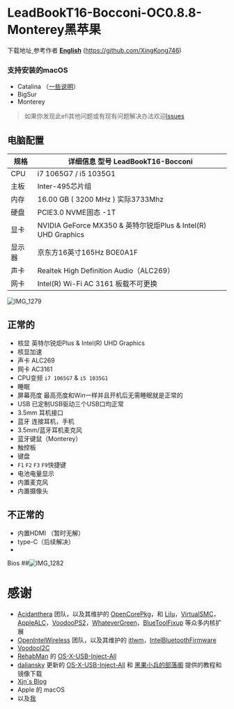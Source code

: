 # LeadBookT16-Bocconi-OC0.8.8-Monterey黑苹果
下载地址[
](https://www.123pan.com/s/gUocVv-KRDKv.html提取码:lstu)
参考作者
[**English**](https://github.com/XingKong746/RedmiBook16-Hackintosh/blob/master/en.md)
(https://github.com/XingKong746)

### 支持安装的macOS
- Catalina （[一些说明](#Catalina)）
- BigSur
- Monterey

> 如果你发现此efi其他问题或有现有问题解决办法欢迎[lssues](https://github.com/XingKong746/RedmiBook16-Hackintosh/issues)

## 电脑配置
| 规格   | 详细信息   型号 LeadBookT16-Bocconi                            |
| ------ | ------------------------------------------------------------|
| CPU    | i7 1065G7 / i5 1035G1                                       
| 主板   | Inter-495芯片组                                              |
| 内存   | 16.00 GB ( 3200 MHz ) 实际3733Mhz                            |
| 硬盘   | PCIE3.0 NVME固态 -1T                                         |
| 显卡   | NVIDIA GeForce MX350 & 英特尔锐炬Plus & Intel(R) UHD Graphics |
| 显示器 | 京东方16英寸165Hz BOE0A1F                                      |
| 声卡   | Realtek High Definition Audio（ALC269）                      |
| 网卡   | Intel(R) Wi-Fi  AC 3161  板载不可更换                          |
![IMG_1279](https://github.com/1115475664/LeadBookT16-Bocconi-OC0.8.8-Monterey/assets/73921162/a9fc5b8e-5ef1-411b-b330-2ac54c80d0ec)

## 正常的
- 核显 英特尔锐炬Plus & Intel(R) UHD Graphics
- 核显加速
- 声卡 ALC269
- 网卡 AC3161
- CPU变频 `i7 1065G7` & `i5 1035G1`
- 睡眠
- 屏幕亮度 最高亮度和Win一样并且开机后无需睡眠就是正常的
- USB 已定制USB驱动三个USB口均正常
- 3.5mm 耳机接口
- 蓝牙 连接耳机，手机
- 3.5mm/蓝牙耳机麦克风
- 蓝牙键鼠（Monterey）
- 触控板
- 键盘
- `F1` `F2` `F3` `F9`快捷键
- 电池电量显示
- 内置麦克风
- 内置摄像头

## 不正常的
- 内置HDMI （暂时无解）
- type-C（后续解决）
- 
Bios
##![IMG_1282](https://github.com/1115475664/LeadBookT16-Bocconi-OC0.8.8-Monterey/assets/73921162/1264efa9-5637-4c1a-8676-a863c1883e7b)



# 感谢
- [Acidanthera](https://github.com/acidanthera) 团队，以及其维护的 [OpenCorePkg](https://github.com/acidanthera/OpenCorePkg)，和 [Lilu](https://github.com/acidanthera/Lilu)，[VirtualSMC](https://github.com/acidanthera/VirtualSMC)，[AppleALC](https://github.com/acidanthera/AppleALC)，[VoodooPS2](https://github.com/acidanthera/VoodooPS2)，[WhateverGreen](https://github.com/acidanthera/WhateverGreen)，[BlueToolFixup](https://github.com/acidanthera/BrcmPatchRAM) 等众多内核扩展
- [OpenIntelWireless](https://github.com/OpenIntelWireless) 团队，以及其维护的 [itlwm](https://github.com/OpenIntelWireless/itlwm)，[IntelBluetoothFirmware](https://github.com/OpenIntelWireless/IntelBluetoothFirmware)
- [VoodooI2C](https://github.com/VoodooI2C/VoodooI2C)
- [RehabMan](https://github.com/RehabMan) 的 [OS-X-USB-Inject-All](https://github.com/RehabMan/OS-X-USB-Inject-All)
- [daliansky](https://github.com/daliansky) 更新的 [OS-X-USB-Inject-All](https://github.com/daliansky/OS-X-USB-Inject-All) 和 [黑果小兵的部落阁](https://blog.daliansky.net/) 提供的教程和镜像下载
- [Xjn´s Blog](https://blog.xjn819.com)
- Apple 的 macOS
- 以及[我](https://github.com/XingKong746)
